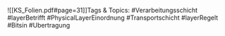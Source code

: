 
![[KS_Folien.pdf#page=31]]Tags & Topics:
   #Verarbeitungsschicht
   #layerBetrifft
   #PhysicalLayerEinordnung
   #Transportschicht
   #layerRegelt
   #Bitsin
   #Ubertragung